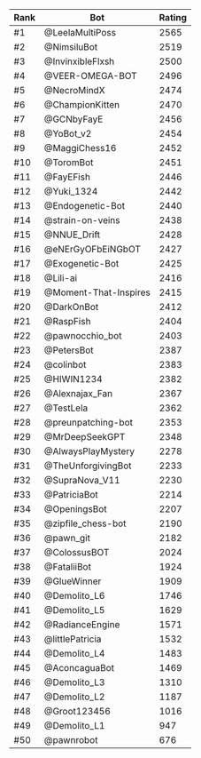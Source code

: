 Rank|Bot|Rating
---|---|---
#1|@LeelaMultiPoss|2565
#2|@NimsiluBot|2519
#3|@InvinxibleFlxsh|2500
#4|@VEER-OMEGA-BOT|2496
#5|@NecroMindX|2474
#6|@ChampionKitten|2470
#7|@GCNbyFayE|2456
#8|@YoBot_v2|2454
#9|@MaggiChess16|2452
#10|@ToromBot|2451
#11|@FayEFish|2446
#12|@Yuki_1324|2442
#13|@Endogenetic-Bot|2440
#14|@strain-on-veins|2438
#15|@NNUE_Drift|2428
#16|@eNErGyOFbEiNGbOT|2427
#17|@Exogenetic-Bot|2425
#18|@Lili-ai|2416
#19|@Moment-That-Inspires|2415
#20|@DarkOnBot|2412
#21|@RaspFish|2404
#22|@pawnocchio_bot|2403
#23|@PetersBot|2387
#24|@colinbot|2383
#25|@HIWIN1234|2382
#26|@Alexnajax_Fan|2367
#27|@TestLela|2362
#28|@preunpatching-bot|2353
#29|@MrDeepSeekGPT|2348
#30|@AlwaysPlayMystery|2278
#31|@TheUnforgivingBot|2233
#32|@SupraNova_V11|2230
#33|@PatriciaBot|2214
#34|@OpeningsBot|2207
#35|@zipfile_chess-bot|2190
#36|@pawn_git|2182
#37|@ColossusBOT|2024
#38|@FataliiBot|1924
#39|@GlueWinner|1909
#40|@Demolito_L6|1746
#41|@Demolito_L5|1629
#42|@RadianceEngine|1571
#43|@littlePatricia|1532
#44|@Demolito_L4|1483
#45|@AconcaguaBot|1469
#46|@Demolito_L3|1310
#47|@Demolito_L2|1187
#48|@Groot123456|1016
#49|@Demolito_L1|947
#50|@pawnrobot|676
